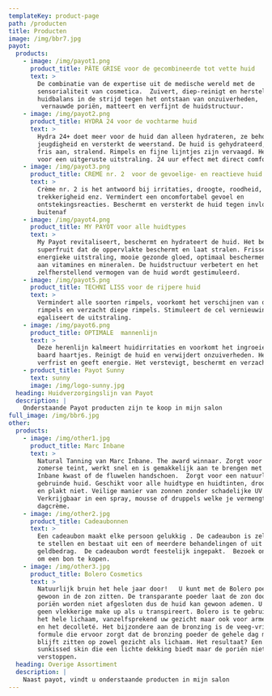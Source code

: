 ```yaml
---
templateKey: product-page
path: /producten
title: Producten
image: /img/bbr7.jpg
payot:
  products:
    - image: /img/payot1.png
      product_title: PÂTE GRISE voor de gecombineerde tot vette huid
      text: >
        De combinatie van de expertise uit de medische wereld met de
        sensorialiteit van cosmetica.  Zuivert, diep-reinigt en herstelt de
        huidbalans in de strijd tegen het ontstaan van onzuiverheden,
         vernauwde poriën, matteert en verfijnt de huidstructuur.
    - image: /img/payot2.png
      product_title: HYDRA 24 voor de vochtarme huid
      text: >
        Hydra 24+ doet meer voor de huid dan alleen hydrateren, ze behoudt haar
        jeugdigheid en versterkt de weerstand. De huid is gehydrateerd, voelt
        fris aan, stralend. Rimpels en fijne lijntjes zijn vervaagd. Het zorgt
        voor een uitgeruste uitstraling. 24 uur effect met direct comfort!
    - image: /img/payot3.png
      product_title: CREME nr. 2  voor de gevoelige- en reactieve huid
      text: >
        Crème nr. 2 is het antwoord bij irritaties, droogte, roodheid,
        trekkerigheid enz. Vermindert een oncomfortabel gevoel en
        ontstekingsreacties. Beschermt en versterkt de huid tegen invloeden van
        buitenaf
    - image: /img/payot4.png
      product_title: MY PAYOT voor alle huidtypes
      text: >
        My Payot revitaliseert, beschermt en hydrateert de huid. Het bevat
        superfruit dat de oppervlakte beschermt en laat stralen. Frisse
        energieke uitstraling, mooie gezonde gloed, optimaal beschermend. Rijk
        aan vitamines en mineralen. De huidstructuur verbetert en het
        zelfherstellend vermogen van de huid wordt gestimuleerd.
    - image: /img/payot5.png
      product_title: TECHNI LISS voor de rijpere huid
      text: >
        Vermindert alle soorten rimpels, voorkomt het verschijnen van de eerste
        rimpels en verzacht diepe rimpels. Stimuleert de cel vernieuwing en
        egaliseert de uitstraling.
    - image: /img/payot6.png
      product_title: OPTIMALE  mannenlijn
      text: >
        Deze herenlijn kalmeert huidirritaties en voorkomt het ingroeien van
        baard haartjes. Reinigt de huid en verwijdert onzuiverheden. Het
        verfrist en geeft energie. Het verstevigt, beschermt en verzacht.      
    - product_title: Payot Sunny
      text: sunny
      image: /img/logo-sunny.jpg
  heading: Huidverzorgingslijn van Payot
  description: |
    Onderstaande Payot producten zijn te koop in mijn salon
full_image: /img/bbr6.jpg
other:
  products:
    - image: /img/other1.jpg
      product_title: Marc Inbane
      text: >
        Natural Tanning van Marc Inbane. The award winnaar. Zorgt voor een
        zomerse teint, werkt snel en is gemakkelijk aan te brengen met de Marc
        Inbane kwast of de fluwelen handschoen.  Zorgt voor een natuurlijke
        gebruinde huid. Geschikt voor alle huidtype en huidtinten, droogt snel
        en plakt niet. Veilige manier van zonnen zonder schadelijke UV stralen.
        Verkrijgbaar in een spray, mousse of druppels welke je vermengt met je
        dagcrème.
    - image: /img/other2.jpg
      product_title: Cadeaubonnen
      text: >
        Een cadeaubon maakt elke persoon gelukkig . De cadeaubon is zelf samen
        te stellen en bestaat uit een of meerdere behandelingen of uit een
        geldbedrag.  De cadeaubon wordt feestelijk ingepakt.  Bezoek onze salon
        om een bon te kopen.
    - image: /img/other3.jpg
      product_title: Bolero Cosmetics
      text: >
        Natuurlijk bruin het hele jaar door!   U kunt met de Bolero poeder
        gewoon in de zon zitten. De transparante poeder laat de zon door. De
        poriën worden niet afgesloten dus de huid kan gewoon ademen. U krijgt
        geen vlekkerige make up als u transpireert. Bolero is te gebruiken voor
        het hele lichaam, vanzelfsprekend uw gezicht maar ook voor armen, benen
        en het decolleté. Het bijzondere aan de bronzing is de veeg-vrije
        formule die ervoor zorgt dat de bronzing poeder de gehele dag mooi
        blijft zitten op zowel gezicht als lichaam. Het resultaat? Een stralende
        sunkissed skin die een lichte dekking biedt maar de poriën niet doet
        verstoppen. 
  heading: Overige Assortiment
  description: |
    Naast payot, vindt u onderstaande producten in mijn salon
---
```


